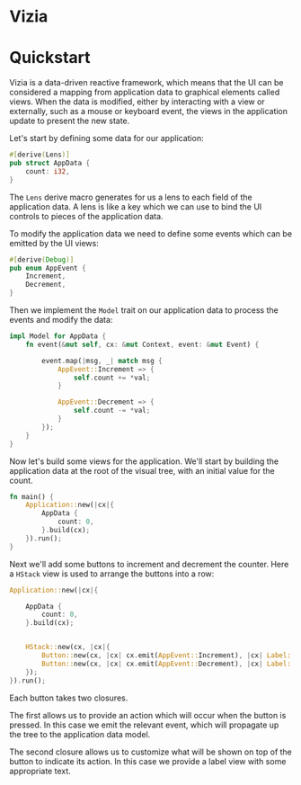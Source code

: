 # Vizia

# Quickstart

Vizia is a data-driven reactive framework, which means that the UI can be considered a mapping from application data to graphical elements called views. When the data is modified, either by interacting with a view or externally, such as a mouse or keyboard event, the views in the application update to present the new state.

Let's start by defining some data for our application:

```rust
#[derive(Lens)]
pub struct AppData {
    count: i32,
}
```
The `Lens` derive macro generates for us a lens to each field of the application data. A lens is like a key which we can use to bind the UI controls to pieces of the application data.

To modify the application data we need to define some events which can be emitted by the UI views:

```rust
#[derive(Debug)]
pub enum AppEvent {
    Increment,
    Decrement,
}
```

Then we implement the `Model` trait on our application data to process the events and modify the data:

```rust
impl Model for AppData {
    fn event(&mut self, cx: &mut Context, event: &mut Event) {

        event.map(|msg, _| match msg {
            AppEvent::Increment => {
                self.count += *val;
            }

            AppEvent::Decrement => {
                self.count -= *val;
            }
        });
    }
}
```

Now let's build some views for the application. We'll start by building the application data at the root of the visual tree, with an initial value for the count.

```rust
fn main() {
    Application::new(|cx|{
        AppData {
            count: 0,
        }.build(cx);
    }).run();
}
```

Next we'll add some buttons to increment and decrement the counter. Here a `HStack` view is used to arrange the buttons into a row:

```rust
Application::new(|cx|{

    AppData {
        count: 0,
    }.build(cx);


    HStack::new(cx, |cx|{
        Button::new(cx, |cx| cx.emit(AppEvent::Increment), |cx| Label::new(cx, "Incrememnt"));
        Button::new(cx, |cx| cx.emit(AppEvent::Decrement), |cx| Label::new(cx, "Decrement"));
    });
}).run();
```

Each button takes two closures. 

The first allows us to provide an action which will occur when the button is pressed. In this case we emit the relevant event, which will propagate up the tree to the application data model. 

The second closure allows us to customize what will be shown on top of the button to indicate its action. In this case we provide a label view with some appropriate text. 

